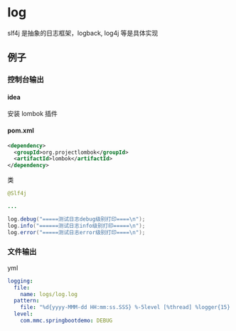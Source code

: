 # log

slf4j 是抽象的日志框架，logback, log4j 等是具体实现

## 例子

### 控制台输出

#### idea

安装 lombok 插件

#### pom.xml

```xml
<dependency>
  <groupId>org.projectlombok</groupId>
  <artifactId>lombok</artifactId>
</dependency>
```

类

```java
@Slf4j

...

log.debug("=====测试日志debug级别打印====\n");
log.info("======测试日志info级别打印=====\n");
log.error("=====测试日志error级别打印====\n");
```

### 文件输出

yml

```yaml
logging:
  file:
    name: logs/log.log
  pattern:
    file: "%d{yyyy-MMM-dd HH:mm:ss.SSS} %-5level [%thread] %logger{15} - %msg%n"
  level:
    com.mmc.springbootdemo: DEBUG
```
